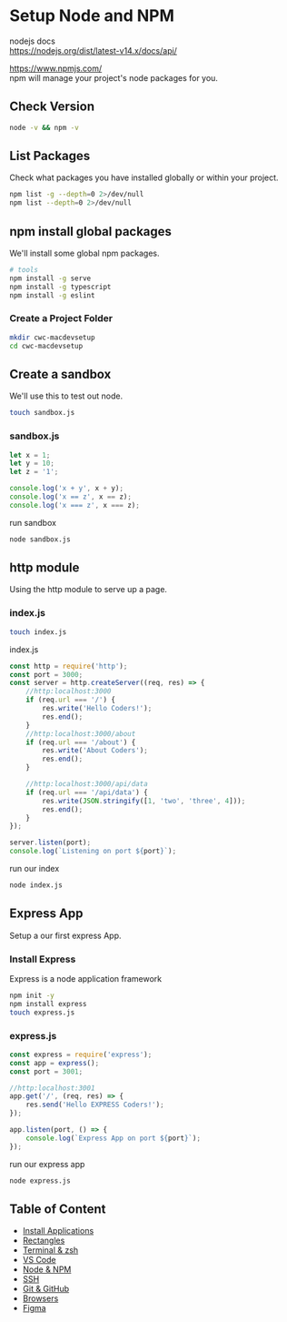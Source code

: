 # Setup Node and NPM

nodejs docs<br />
https://nodejs.org/dist/latest-v14.x/docs/api/

https://www.npmjs.com/<br />
npm will manage your project's node packages for you.

## Check Version

```sh
node -v && npm -v
```

## List Packages

Check what packages you have installed globally or within your project.

```sh
npm list -g --depth=0 2>/dev/null
npm list --depth=0 2>/dev/null
```

## npm install global packages

We'll install some global npm packages.

```sh
# tools
npm install -g serve
npm install -g typescript
npm install -g eslint
```

### Create a Project Folder

```sh
mkdir cwc-macdevsetup
cd cwc-macdevsetup
```

## Create a sandbox

We'll use this to test out node.

```sh
touch sandbox.js
```

### sandbox.js

```js
let x = 1;
let y = 10;
let z = '1';

console.log('x + y', x + y);
console.log('x == z', x == z);
console.log('x === z', x === z);
```

run sandbox

```sh
node sandbox.js
```

## http module

Using the http module to serve up a page.

### index.js

```sh
touch index.js
```

index.js

```js
const http = require('http');
const port = 3000;
const server = http.createServer((req, res) => {
	//http:localhost:3000
	if (req.url === '/') {
		res.write('Hello Coders!');
		res.end();
	}
	//http:localhost:3000/about
	if (req.url === '/about') {
		res.write('About Coders');
		res.end();
	}

	//http:localhost:3000/api/data
	if (req.url === '/api/data') {
		res.write(JSON.stringify([1, 'two', 'three', 4]));
		res.end();
	}
});

server.listen(port);
console.log(`Listening on port ${port}`);
```

run our index

```sh
node index.js
```

## Express App

Setup a our first express App.

### Install Express

Express is a node application framework

```sh
npm init -y
npm install express
touch express.js
```

### express.js

```js
const express = require('express');
const app = express();
const port = 3001;

//http:localhost:3001
app.get('/', (req, res) => {
	res.send('Hello EXPRESS Coders!');
});

app.listen(port, () => {
	console.log(`Express App on port ${port}`);
});
```

run our express app

```sh
node express.js
```

## Table of Content

- [Install Applications](02-install-and-setup.md)
- [Rectangles](03-rectangles.md)
- [Terminal & zsh](04-setup-terminal-zsh.md)
- [VS Code](05-vscode.md)
- [Node & NPM](06-node-npm.md)
- [SSH](07-ssh.md)
- [Git & GitHub](08-git-setup.md)
- [Browsers](09-browsers.md)
- [Figma](10-figma.md)
